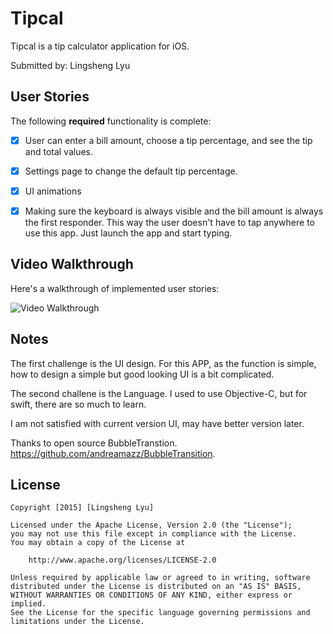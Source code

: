 # Tipcal

Tipcal is a tip calculator application for iOS.

Submitted by: Lingsheng Lyu

## User Stories

The following **required** functionality is complete:
- [x] User can enter a bill amount, choose a tip percentage, and see the tip and total values.
- [x] Settings page to change the default tip percentage.
- [x] UI animations
- [x] Making sure the keyboard is always visible and the bill amount is always the first responder. This way the user doesn't have to tap anywhere to use this app. Just launch the app and start typing.


## Video Walkthrough 

Here's a walkthrough of implemented user stories:

<img src='http://i.imgur.com/SYaSqVI.gif?1' title='Video Walkthrough' width='' alt='Video Walkthrough' />

## Notes

The first challenge is the UI design. For this APP, as the function is simple, how to design a simple but good looking UI is a bit complicated. 

The second challene is the Language. I used to use Objective-C, but for swift, there are so much to learn.

I am not satisfied with current version UI, may have better version later.

Thanks to open source BubbleTranstion. https://github.com/andreamazz/BubbleTransition.

## License

    Copyright [2015] [Lingsheng Lyu]

    Licensed under the Apache License, Version 2.0 (the "License");
    you may not use this file except in compliance with the License.
    You may obtain a copy of the License at

        http://www.apache.org/licenses/LICENSE-2.0

    Unless required by applicable law or agreed to in writing, software
    distributed under the License is distributed on an "AS IS" BASIS,
    WITHOUT WARRANTIES OR CONDITIONS OF ANY KIND, either express or implied.
    See the License for the specific language governing permissions and
    limitations under the License.
